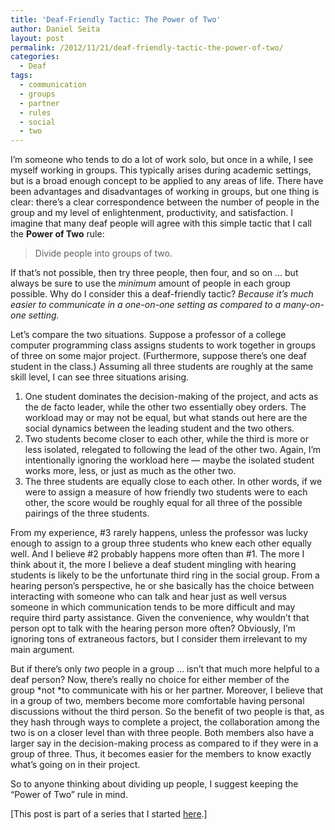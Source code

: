 ```yaml
---
title: 'Deaf-Friendly Tactic: The Power of Two'
author: Daniel Seita
layout: post
permalink: /2012/11/21/deaf-friendly-tactic-the-power-of-two/
categories:
  - Deaf
tags:
  - communication
  - groups
  - partner
  - rules
  - social
  - two
---
```

I&#8217;m someone who tends to do a lot of work solo, but once in a while, I see myself working in groups. This typically arises during academic settings, but is a broad enough concept to be applied to any areas of life. There have been advantages and disadvantages of working in groups, but one thing is clear: there&#8217;s a clear correspondence between the number of people in the group and my level of enlightenment, productivity, and satisfaction. I imagine that many deaf people will agree with this simple tactic that I call the **Power of Two** rule:

> Divide people into groups of two.

If that&#8217;s not possible, then try three people, then four, and so on &#8230; but always be sure to use the *minimum* amount of people in each group possible. Why do I consider this a deaf-friendly tactic? *Because it&#8217;s much easier to communicate in a one-on-one setting as compared to a many-on-one setting.*

Let&#8217;s compare the two situations. Suppose a professor of a college computer programming class assigns students to work together in groups of three on some major project. (Furthermore, suppose there&#8217;s one deaf student in the class.) Assuming all three students are roughly at the same skill level, I can see three situations arising.

  1. One student dominates the decision-making of the project, and acts as the de facto leader, while the other two essentially obey orders. The workload may or may not be equal, but what stands out here are the social dynamics between the leading student and the two others.
  2. Two students become closer to each other, while the third is more or less isolated, relegated to following the lead of the other two. Again, I&#8217;m intentionally ignoring the workload here &#8212; maybe the isolated student works more, less, or just as much as the other two.
  3. The three students are equally close to each other. In other words, if we were to assign a measure of how friendly two students were to each other, the score would be roughly equal for all three of the possible pairings of the three students.

From my experience, #3 rarely happens, unless the professor was lucky enough to assign to a group three students who knew each other equally well. And I believe #2 probably happens more often than #1. The more I think about it, the more I believe a deaf student mingling with hearing students is likely to be the unfortunate third ring in the social group. From a hearing person&#8217;s perspective, he or she basically has the choice between interacting with someone who can talk and hear just as well versus someone in which communication tends to be more difficult and may require third party assistance. Given the convenience, why wouldn&#8217;t that person opt to talk with the hearing person more often? Obviously, I&#8217;m ignoring tons of extraneous factors, but I consider them irrelevant to my main argument.

But if there&#8217;s only *two* people in a group &#8230; isn&#8217;t that much more helpful to a deaf person? Now, there&#8217;s really no choice for either member of the group *not *to communicate with his or her partner. Moreover, I believe that in a group of two, members become more comfortable having personal discussions without the third person. So the benefit of two people is that, as they hash through ways to complete a project, the collaboration among the two is on a closer level than with three people. Both members also have a larger say in the decision-making process as compared to if they were in a group of three. Thus, it becomes easier for the members to know exactly what&#8217;s going on in their project.

So to anyone thinking about dividing up people, I suggest keeping the &#8220;Power of Two&#8221; rule in mind.

[This post is part of a series that I started [here][1].]

 [1]: http://seitad.wordpress.com/2012/09/06/how-to-be-more-deaf-friendly-the-search-for-simple-yet-stunningly-effective-strategies/